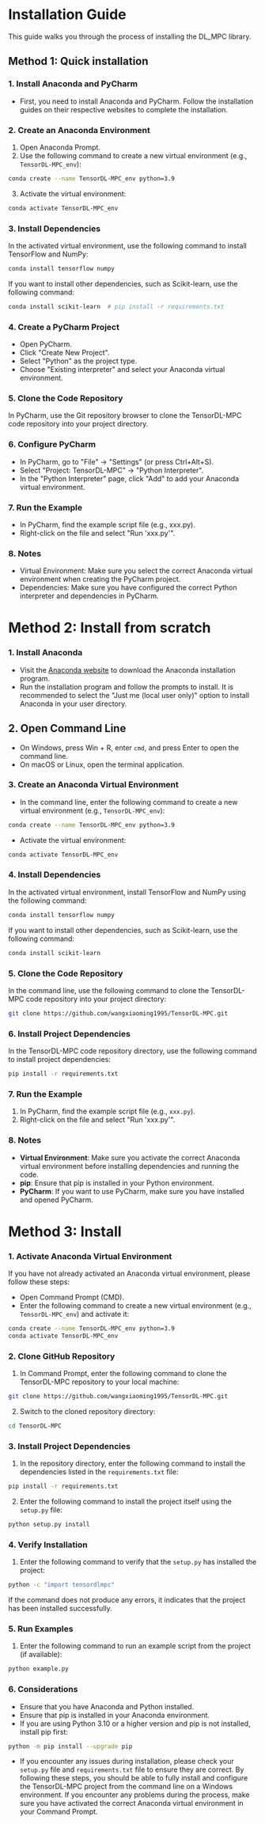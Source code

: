 # Installation Guide

This guide walks you through the process of installing the DL_MPC library.

## Method 1: Quick installation

### 1. Install Anaconda and PyCharm

- First, you need to install Anaconda and PyCharm. Follow the installation guides on their respective websites to complete the installation.

### 2. Create an Anaconda Environment

1.  Open Anaconda Prompt.
2.  Use the following command to create a new virtual environment (e.g., `TensorDL-MPC_env`):

```bash
conda create --name TensorDL-MPC_env python=3.9
```

3.  Activate the virtual environment:

```bash
conda activate TensorDL-MPC_env
```

### **3. Install Dependencies**

In the activated virtual environment, use the following command to install TensorFlow and NumPy:

```bash
conda install tensorflow numpy
```

If you want to install other dependencies, such as Scikit-learn, use the following command:

```bash
conda install scikit-learn  # pip install -r requirements.txt
```

### **4. Create a PyCharm Project**

- Open PyCharm.
- Click "Create New Project".
- Select "Python" as the project type.
- Choose "Existing interpreter" and select your Anaconda virtual environment.

### 5. Clone the Code Repository

In PyCharm, use the Git repository browser to clone the TensorDL-MPC code repository into your project directory.

### 6. Configure PyCharm

- In PyCharm, go to "File" -> "Settings" (or press Ctrl+Alt+S).
- Select "Project: TensorDL-MPC" -> "Python Interpreter".
- In the "Python Interpreter" page, click "Add" to add your Anaconda virtual environment.

### 7. Run the Example

- In PyCharm, find the example script file (e.g., xxx.py).
- Right-click on the file and select "Run 'xxx.py'".

### 8. Notes

*   Virtual Environment: Make sure you select the correct Anaconda virtual environment when creating the PyCharm project.
*   Dependencies: Make sure you have configured the correct Python interpreter and dependencies in PyCharm.



# Method 2: Install from scratch

### **1. Install Anaconda**

- Visit the [Anaconda website](https://www.anaconda.com/products/distribution) to download the Anaconda installation program.
- Run the installation program and follow the prompts to install. It is recommended to select the "Just me (local user only)" option to install Anaconda in your user directory.

## **2. Open Command Line**

- On Windows, press Win + R, enter `cmd`, and press Enter to open the command line.
- On macOS or Linux, open the terminal application.

### **3. Create an Anaconda Virtual Environment**

- In the command line, enter the following command to create a new virtual environment (e.g., `TensorDL-MPC_env`):

```bash
conda create --name TensorDL-MPC_env python=3.9
```

- Activate the virtual environment:

```bash
conda activate TensorDL-MPC_env
```

### **4. Install Dependencies**

In the activated virtual environment, install TensorFlow and NumPy using the following command:

```bash
conda install tensorflow numpy
```

If you want to install other dependencies, such as Scikit-learn, use the following command:

```bash
conda install scikit-learn
```

### **5. Clone the Code Repository**

In the command line, use the following command to clone the TensorDL-MPC code repository into your project directory:

```bash
git clone https://github.com/wangxiaoming1995/TensorDL-MPC.git
```

### **6. Install Project Dependencies**

In the TensorDL-MPC code repository directory, use the following command to install project dependencies:

```bash
pip install -r requirements.txt
```

### **7. Run the Example**

1.  In PyCharm, find the example script file (e.g., `xxx.py`).
2.  Right-click on the file and select "Run 'xxx.py'".

### **8. Notes**

*   **Virtual Environment**: Make sure you activate the correct Anaconda virtual environment before installing dependencies and running the code.
*   **pip**: Ensure that pip is installed in your Python environment.
*   **PyCharm**: If you want to use PyCharm, make sure you have installed and opened PyCharm.

# Method 3: Install 

### **1. Activate Anaconda Virtual Environment**

If you have not already activated an Anaconda virtual environment, please follow these steps:

- Open Command Prompt (CMD).
- Enter the following command to create a new virtual environment (e.g., `TensorDL-MPC_env`) and activate it:

```bash
conda create --name TensorDL-MPC_env python=3.9
conda activate TensorDL-MPC_env
```

### **2. Clone GitHub Repository**

1. In Command Prompt, enter the following command to clone the TensorDL-MPC repository to your local machine:

```bash
git clone https://github.com/wangxiaoming1995/TensorDL-MPC.git
```

2. Switch to the cloned repository directory:

```bash
cd TensorDL-MPC
```

### **3. Install Project Dependencies**

1. In the repository directory, enter the following command to install the dependencies listed in the `requirements.txt` file:

```bash
pip install -r requirements.txt
```

2. Enter the following command to install the project itself using the `setup.py` file:

```bash
python setup.py install
```

### **4. Verify Installation**

1. Enter the following command to verify that the `setup.py` has installed the project:

```bash
python -c "import tensordlmpc"
```

If the command does not produce any errors, it indicates that the project has been installed successfully.

### **5. Run Examples**

1. Enter the following command to run an example script from the project (if available):

```bash
python example.py
```

### **6. Considerations**

- Ensure that you have Anaconda and Python installed.
- Ensure that pip is installed in your Anaconda environment.
- If you are using Python 3.10 or a higher version and pip is not installed, install pip first:

```bash
python -m pip install --upgrade pip
```

- If you encounter any issues during installation, please check your `setup.py` file and `requirements.txt` file to ensure they are correct.
  By following these steps, you should be able to fully install and configure the TensorDL-MPC project from the command line on a Windows environment. If you encounter any problems during the process, make sure you have activated the correct Anaconda virtual environment in your Command Prompt.
